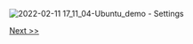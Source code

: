 ![2022-02-11 17_11_04-Ubuntu_demo - Settings](https://user-images.githubusercontent.com/55657279/153585022-29afc183-5362-41e2-8265-6cce1fa21767.png)

[Next >>](33.md)
